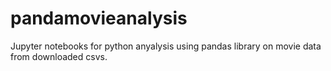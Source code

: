 # pandamovieanalysis

Jupyter notebooks for python anyalysis using pandas library on movie data from downloaded csvs.
